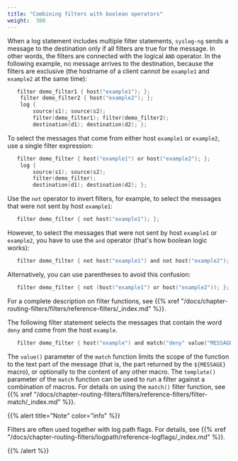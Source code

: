 ```yaml
---
title: "Combining filters with boolean operators"
weight:  300
---
```

<!-- DISCLAIMER: This file is based on the syslog-ng Open Source Edition documentation https://github.com/balabit/syslog-ng-ose-guides/commit/2f4a52ee61d1ea9ad27cb4f3168b95408fddfdf2 and is used under the terms of The syslog-ng Open Source Edition Documentation License. The file has been modified by Axoflow. -->

When a log statement includes multiple filter statements, `syslog-ng` sends a message to the destination only if all filters are true for the message. In other words, the filters are connected with the logical `AND` operator. In the following example, no message arrives to the destination, because the filters are exclusive (the hostname of a client cannot be `example1` and `example2` at the same time):

```c
   filter demo_filter1 { host("example1"); };
    filter demo_filter2 { host("example2"); };
    log {
        source(s1); source(s2);
        filter(demo_filter1); filter(demo_filter2);
        destination(d1); destination(d2); };
```

To select the messages that come from either host `example1` or `example2`, use a single filter expression:

```c
   filter demo_filter { host("example1") or host("example2"); };
    log {
        source(s1); source(s2);
        filter(demo_filter);
        destination(d1); destination(d2); };
```

Use the `not` operator to invert filters, for example, to select the messages that were not sent by host `example1`:

```c
   filter demo_filter { not host("example1"); };
```

However, to select the messages that were not sent by host `example1` or `example2`, you have to use the `and` operator (that's how boolean logic works):

```c
   filter demo_filter { not host("example1") and not host("example2"); };
```

Alternatively, you can use parentheses to avoid this confusion:

```c
   filter demo_filter { not (host("example1") or host("example2")); };
```

For a complete description on filter functions, see {{% xref "/docs/chapter-routing-filters/filters/reference-filters/_index.md" %}}.

The following filter statement selects the messages that contain the word `deny` and come from the host `example`.

```c
   filter demo_filter { host("example") and match("deny" value("MESSAGE")); };
```

The `value()` parameter of the `match` function limits the scope of the function to the text part of the message (that is, the part returned by the `${MESSAGE}` macro), or optionally to the content of any other macro. The `template()` parameter of the `match` function can be used to run a filter against a combination of macros. For details on using the `match()` filter function, see {{% xref "/docs/chapter-routing-filters/filters/reference-filters/filter-match/_index.md" %}}.

{{% alert title="Note" color="info" %}}

Filters are often used together with log path flags. For details, see {{% xref "/docs/chapter-routing-filters/logpath/reference-logflags/_index.md" %}}.

{{% /alert %}}
